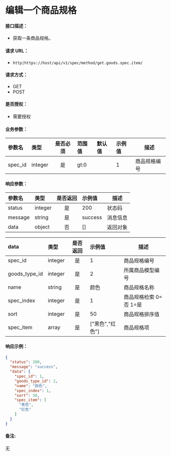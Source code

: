 # 编辑一个商品规格

#### 接口描述：
- 获取一条商品规格。

#### 请求 URL：
- `http|https://host/api/v1/spec/method/get.goods.spec.item/`

#### 请求方式：
- GET
- POST

#### 是否授权：
- 需要授权

#### 业务参数：
|参数名|类型|是否必须|范围值|默认值|示例值|描述|
|:----|:---|:---:|:-----|:-----|:-----|-----|
|spec_id |integer |是 |gt:0 | |1 |商品规格编号 |

#### 响应参数：
|参数名|类型|是否返回|示例值|描述|
|:-----|:-----|:---:|:-----|-----|
|status |integer |是 |200 |状态码 |
|message |string |是 |success |消息信息 |
|data |object |否 |[] |返回对象 |

|data|类型|是否返回|示例值|描述|
|:-----|:-----|:---:|:-----|-----|
|spec_id |integer |是 |1 |商品规格编号 |
|goods_type_id |integer |是 |2 |所属商品模型编号 |
|name |string |是 |颜色 |商品规格名称 |
|spec_index |integer |是 |1 |商品规格检索 0=否 1=是 |
|sort |integer |是 |50 |商品规格排序值 |
|spec_item |array |是 |[&#34;黑色&#34;,&#34;红色&#34;] |商品规格项 |

#### 响应示例：
```json
{
  "status": 200,
  "message": "success",
  "data": {
    "spec_id": 1,
    "goods_type_id": 2,
    "name": "颜色",
    "spec_index": 1,
    "sort": 50,
    "spec_item": [
      "黑色",
      "红色"
    ]
  }
}
```

#### 备注:
无